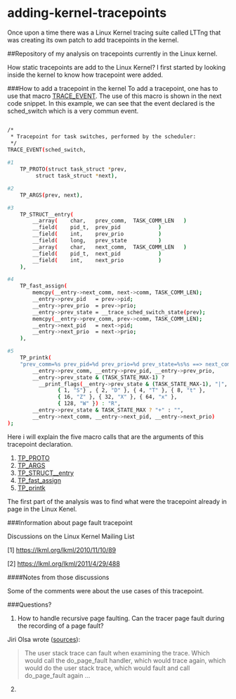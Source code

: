 adding-kernel-tracepoints
=========================

Once upon a time there was a Linux Kernel tracing suite called LTTng that was creating its own patch to add tracepoints in the kernel.



##Repository of my analysis on tracepoints currently in the Linux kernel.


How static tracepoints are add to the Linux Kernel?
I first started by looking inside the kernel to know how tracepoint were added.

###How to add a tracepoint in the kernel
To add a tracepoint, one has to use that macro [TRACE_EVENT](http://lxr.linux.no/linux+v3.7.4/include/linux/tracepoint.h#L388).
The use of this macro is shown in the next code snippet. In this example, we can see that the event declared is the sched_switch which is a very commun event.
~~~sh

/*
 * Tracepoint for task switches, performed by the scheduler:
 */
TRACE_EVENT(sched_switch,
	
#1	
	TP_PROTO(struct task_struct *prev,
		 struct task_struct *next),

#2
	TP_ARGS(prev, next),

#3
	TP_STRUCT__entry(
		__array(	char,	prev_comm,	TASK_COMM_LEN	)
		__field(	pid_t,	prev_pid			)
		__field(	int,	prev_prio			)
		__field(	long,	prev_state			)
		__array(	char,	next_comm,	TASK_COMM_LEN	)
		__field(	pid_t,	next_pid			)
		__field(	int,	next_prio			)
	),

#4	
	TP_fast_assign(
		memcpy(__entry->next_comm, next->comm, TASK_COMM_LEN);
		__entry->prev_pid	= prev->pid;
		__entry->prev_prio	= prev->prio;
		__entry->prev_state	= __trace_sched_switch_state(prev);
		memcpy(__entry->prev_comm, prev->comm, TASK_COMM_LEN);
		__entry->next_pid	= next->pid;
		__entry->next_prio	= next->prio;
	),

#5
	TP_printk(
	"prev_comm=%s prev_pid=%d prev_prio=%d prev_state=%s%s ==> next_comm=%s next_pid=%d next_prio=%d",
		__entry->prev_comm, __entry->prev_pid, __entry->prev_prio,
		__entry->prev_state & (TASK_STATE_MAX-1) ?
		  __print_flags(__entry->prev_state & (TASK_STATE_MAX-1), "|",
				{ 1, "S"} , { 2, "D" }, { 4, "T" }, { 8, "t" },
				{ 16, "Z" }, { 32, "X" }, { 64, "x" },
				{ 128, "W" }) : "R",
		__entry->prev_state & TASK_STATE_MAX ? "+" : "",
		__entry->next_comm, __entry->next_pid, __entry->next_prio)
);
~~~
Here i will explain the five macro calls that are the arguments of this tracepoint declaration.

1.	[TP_PROTO](http://lxr.linux.no/linux+v3.7.5/include/linux/tracepoint.h#L101)
2.	[TP_ARGS](http://lxr.linux.no/linux+v3.7.5/include/linux/tracepoint.h#L102)
3.	[TP_STRUCT__entry](http://lxr.linux.no/linux+v3.7.5/include/trace/ftrace.h#L57)
4.	[TP_fast_assign](http://lxr.linux.no/linux+v3.7.5/include/trace/ftrace.h#L509)
5.	[TP_printk](http://lxr.linux.no/linux+v3.7.5/include/trace/ftrace.h#L579)


The first part of the analysis was to find what were the tracepoint already in page in the Linux Kenel.


###Information about page fault tracepoint

Discussions on the Linux Kernel Mailing List

[1] https://lkml.org/lkml/2010/11/10/89

[2] https://lkml.org/lkml/2011/4/29/488

####Notes from those discussions

Some of the comments were about the use cases of this tracepoint.

###Questions? 

1. How to handle recursive page faulting. Can the tracer page fault during the recording of a page fault?

Jiri Olsa wrote ([sources](https://lkml.org/lkml/2010/11/10/556)):
> The user stack trace can fault when examining the trace. Which
> would call the do_page_fault handler, which would trace again,
> which would do the user stack trace, which would fault and call
> do_page_fault again ...

2.

